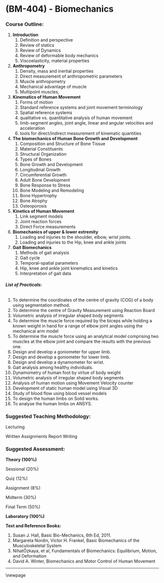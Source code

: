# **(BM-404) - Biomechanics**


### **Course Outline:**
1. **Introduction**
   1. Definition and perspective
   1. Review of statics
   1. Review of Dynamics
   1. Review of deformable body mechanics
   1. Viscoelasticity, material properties
1. **Anthropometry**
   1. Density, mass and inertial properties
   1. Direct measurement of anthropometric parameters
   1. Muscle anthropometry
   1. Mechanical advantage of muscle
   1. Multipoint muscles,
1. **Kinematics of Human Movement**
   1. Forms of motion
   1. Standard reference systems and joint movement terminology
   1. Spatial reference systems
   1. qualitative vs. quantitative analysis of human movement
   1. limb-segment angles, joint angle, linear and angular velocities and acceleration
   1. tools for direct/indirect measurement of kinematic quantities
1. **The biomechanics of Human Bone Growth and Development**
   1. Composition and Structure of Bone Tissue
   1. Material Constituents
   1. Structural Organization
   1. Types of Bones
   1. Bone Growth and Development
   1. Longitudinal Growth
   1. Circumferential Growth
   1. Adult Bone Development
   1. Bone Response to Stress
   1. Bone Modeling and Remodeling
   1. Bone Hypertrophy
   1. Bone Atrophy
   1. Osteoporosis
1. **Kinetics of Human Movement**
   1. Link segment models
   1. Joint reaction forces
   1. Direct Force measurements
1. **Biomechanics of upper & lower extremity**
   1. Loading and injuries to the shoulder, elbow, wrist joints.
   1. Loading and injuries to the Hip, knee and ankle joints
1. **Gait Biomechanics**
   1. Methods of gait analysis
   1. Gait cycle
   1. Temporal-spatial parameters
   1. Hip, knee and ankle joint kinematics and kinetics
   1. Interpretation of gait data
###### **List of Practicals:**
1. To determine the coordinates of the centre of gravity (COG) of a body using segmentation method.
1. To determine the centre of Gravity Measurement using Reaction Board
1. Volumetric analysis of irregular shaped body segments
1. To determine the muscle force required by the biceps while holding a known weight in hand for a range of elbow joint angles using the mechanical arm model
1. To determine the muscle force using an analytical model comprising two muscles at the elbow joint and compare the results with the previous one.
1. Design and develop a goniometer for upper limb.
1. Design and develop a goniometer for lower limb.
1. Design and develop a dynamometer for wrist.
1. Gait analysis among healthy individuals.
1. Dynamometry of human foot by virtue of body weight
1. Volumetric analysis of irregular shaped body segments
1. Analysis of human motion using Movement Velocity counter
1. Development of static human model using Visual 3D
1. Study of blood flow using blood vessel models
1. To design the human limbs on Solid works.
1. To analyse the human limbs on ANSYS.
### **Suggested Teaching Methodology:**
Lecturing

Written Assignments Report Writing
### **Suggested Assessment:**
**Theory (100%)**

Sessional (20%)

Quiz (12%)

Assignment (8%)

Midterm (30%)

Final Term (50%)

**Laboratory (100%)**

**Text and Reference Books:**

1. Susan J. Hall, Basic Bio-Mechanics, 6th Ed, 2011.
1. Margareta Nordin, Victor H. Frankel, Basic Biomechanics of the Musculoskeletal System
1. NihatÖzkaya, et al, Fundamentals of Biomechanics: Equilibrium, Motion, and Deformation
1. David A. Winter, Biomechanics and Motor Control of Human Movement

___
\newpage
